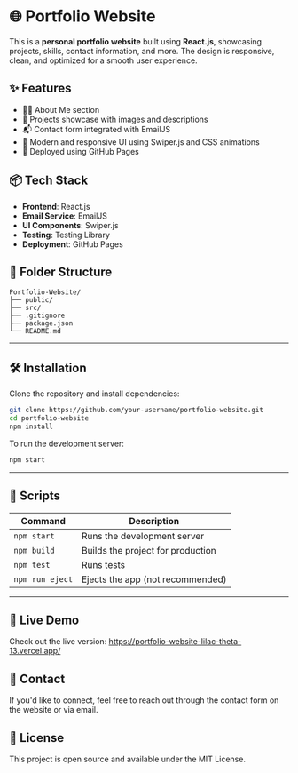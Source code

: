 # 🌐 Portfolio Website

This is a **personal portfolio website** built using **React.js**, showcasing projects, skills, contact information, and more. The design is responsive, clean, and optimized for a smooth user experience.

## ✨ Features

- 🧑‍💻 About Me section
- 📁 Projects showcase with images and descriptions
- 📬 Contact form integrated with EmailJS
- 🎨 Modern and responsive UI using Swiper.js and CSS animations
- 🚀 Deployed using GitHub Pages

## 📦 Tech Stack

- **Frontend**: React.js
- **Email Service**: EmailJS
- **UI Components**: Swiper.js
- **Testing**: Testing Library
- **Deployment**: GitHub Pages

## 📁 Folder Structure
```
Portfolio-Website/
├── public/ 
├── src/ 
├── .gitignore
├── package.json
└── README.md
```
---

## 🛠️ Installation

Clone the repository and install dependencies:

```bash
git clone https://github.com/your-username/portfolio-website.git
cd portfolio-website
npm install
```

To run the development server:
```bash
npm start
```
---
## 🧪 Scripts
| Command         | Description                       |
| --------------- | --------------------------------- |
| `npm start`     | Runs the development server       |
| `npm build`     | Builds the project for production |
| `npm test`      | Runs tests                        |
| `npm run eject` | Ejects the app (not recommended)  |

---

## 🔗 Live Demo
Check out the live version: https://portfolio-website-lilac-theta-13.vercel.app/

## 📧 Contact
If you'd like to connect, feel free to reach out through the contact form on the website or via email.

## 📄 License
This project is open source and available under the MIT License.

